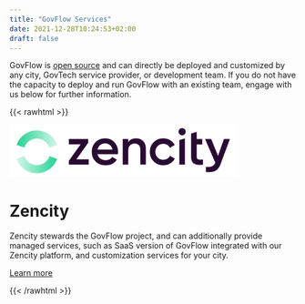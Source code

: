 ```yaml
---
title: "GovFlow Services"
date: 2021-12-28T10:24:53+02:00
draft: false
---
```


GovFlow is [open source](https://github.com/govflow/govflow) and can directly be deployed and customized by any city, GovTech service provider, or development team. If you do not have the capacity to deploy and run GovFlow with an existing team, engage with us below for further information.

{{< rawhtml >}}
    <div class="row flex-lg-row-reverse align-items-center g-5 py-5">
        <div class="col-10 col-sm-8 col-lg-6">
            <a href="https://zencity.io" title="Zencity - Where Resident Input Meets Local Government">
            <img src="/zencity.png" alt="Zencity - Where Resident Input Meets Local Government" width="400" />
            </a>
        </div>
        <div class="col-lg-6">
            <h1 class="display-5 fw-bold lh-1 mb-3">Zencity</h1>
            <p class="lead">
                Zencity stewards the GovFlow project, and can additionally provide managed services, such as SaaS version of GovFlow integrated with our Zencity platform, and customization services for your city.
            </p>
            <div class="d-grid gap-2 d-md-flex justify-content-md-start">
                <a href="/contact/" class="btn btn-primary btn-lg px-4 me-md-2">
                    Learn more
                </a>
            </div>
        </div>
    </div>

{{< /rawhtml >}}